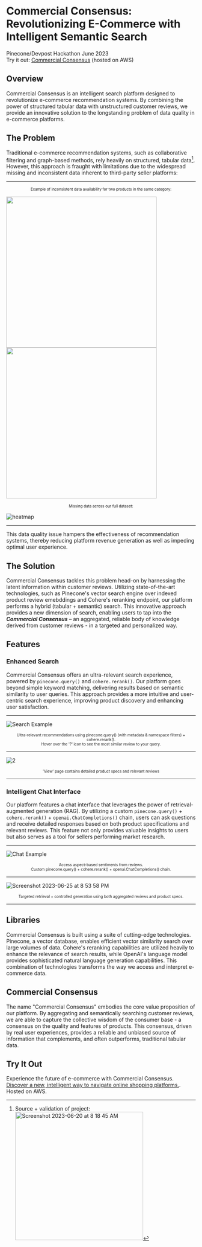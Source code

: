 # Commercial Consensus: Revolutionizing E-Commerce with Intelligent Semantic Search

Pinecone/Devpost Hackathon June 2023  
Try it out: [Commercial Consensus](http://ecommerce-recsys.us-east-2.elasticbeanstalk.com)  (hosted on AWS)

## Overview

Commercial Consensus is an intelligent search platform designed to revolutionize e-commerce recommendation systems. By combining the power of structured tabular data with unstructured customer reviews, we provide an innovative solution to the longstanding problem of data quality in e-commerce platforms.

## The Problem

Traditional e-commerce recommendation systems, such as collaborative filtering and graph-based methods, rely heavily on structured, tabular data[^1]. However, this approach is fraught with limitations due to the widespread missing and inconsistent data inherent to third-party seller platforms:  

---

<p align="center" style="font-size:10px;">Example of inconsistent data availability for two products in the same category:</p>

<p float="left">
  <img src="https://github.com/sfuller14/semantic-consensus/assets/54780092/43f1c875-05bd-419f-9bbe-1e005dbad521" width="400" />
  <img src="https://github.com/sfuller14/semantic-consensus/assets/54780092/1d0f548d-4f87-409b-bae3-408c51bcc7a1" width="400" /> 
</p>

<p align="center" style="font-size:10px;">Missing data across our full dataset:</p>

![heatmap](https://github.com/sfuller14/semantic-consensus/assets/54780092/031494eb-d718-4f91-9a4a-860d975a15c9)

---

This data quality issue hampers the effectiveness of recommendation systems, thereby reducing platform revenue generation as well as impeding optimal user experience.

## The Solution

Commercial Consensus tackles this problem head-on by harnessing the latent information within customer reviews. Utilizing state-of-the-art technologies, such as Pinecone's vector search engine over indexed product review emebddings and Cohere's reranking endpoint, our platform performs a hybrid (tabular + semantic) search. This innovative approach provides a new dimension of search, enabling users to tap into the ___Commercial Consensus___ – an aggregated, reliable body of knowledge derived from customer reviews - in a targeted and personalized way.

## Features

### Enhanced Search

Commercial Consensus offers an ultra-relevant search experience, powered by `pinecone.query()` and `cohere.rerank()`. Our platform goes beyond simple keyword matching, delivering results based on semantic similarity to user queries. This approach provides a more intuitive and user-centric search experience, improving product discovery and enhancing user satisfaction.  

---
![Search Example](https://github.com/sfuller14/semantic-consensus/assets/54780092/27f4c830-c869-4f6b-a859-77fb87b68f6e)
<p align="center" style="font-size:10px;">Ultra-relevant recommendations using pinecone.query() (with metadata & namespace filters) + cohere.rerank(). <br> Hover over the '?' icon to see the most similar review to your query.</p>

---

![2](https://github.com/sfuller14/semantic-consensus/assets/54780092/2b1af8b9-d7a4-47f7-972f-638fd9ae792a)
<p align="center" style="font-size:10px;">'View' page contains detailed product specs and relevant reviews</p>

---
### Intelligent Chat Interface

Our platform features a chat interface that leverages the power of retrieval-augmented generation (RAG). By utilizing a custom `pinecone.query()` + `cohere.rerank()` + `openai.ChatCompletions()` chain, users can ask questions and receive detailed responses based on both product specifications and relevant reviews. This feature not only provides valuable insights to users but also serves as a tool for sellers performing market research.

---
![Chat Example](https://github.com/sfuller14/semantic-consensus/assets/54780092/ddf82542-d5cf-4d92-ab88-25e50a8831ff)
<p align="center" style="font-size:10px;">Access aspect-based sentiments from reviews. <br> Custom pinecone.query() + cohere.rerank() + openai.ChatCompletions() chain.</p>

---
![Screenshot 2023-06-25 at 8 53 58 PM](https://github.com/sfuller14/semantic-consensus/assets/54780092/bf75e849-8d9f-4981-bfcf-5c17616869bf)
<p align="center" style="font-size:10px;">Targeted retrieval + controlled generation using both aggregated reviews and product specs.</p>

---
## Libraries

Commercial Consensus is built using a suite of cutting-edge technologies. Pinecone, a vector database, enables efficient vector similarity search over large volumes of data. Cohere's reranking capabilities are utilized heavily to enhance the relevance of search results, while OpenAI's language model provides sophisticated natural language generation capabilities. This combination of technologies transforms the way we access and interpret e-commerce data.

## Commercial Consensus

The name "Commercial Consensus" embodies the core value proposition of our platform. By aggregating and semantically searching customer reviews, we are able to capture the collective wisdom of the consumer base - a consensus on the quality and features of products. This consensus, driven by real user experiences, provides a reliable and unbiased source of information that complements, and often outperforms, traditional tabular data.

## Try It Out

Experience the future of e-commerce with Commercial Consensus. [Discover a new, intelligent way to navigate online shopping platforms.](http://ecommerce-recsys.us-east-2.elasticbeanstalk.com). Hosted on AWS.

[^1]: Source + validation of project: <img width="340" alt="Screenshot 2023-06-20 at 8 18 45 AM" src="https://github.com/sfuller14/semantic-consensus/assets/54780092/01e6ebdf-1dbb-41ad-b9dd-09829ad495dc">


